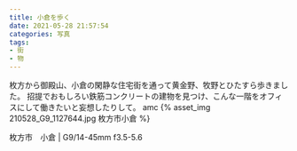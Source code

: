 ```yaml
---
title: 小倉を歩く
date: 2021-05-28 21:57:54
categories: 写真
tags: 
- 街
- 物
---
```


枚方から御殿山、小倉の閑静な住宅街を通って黄金野、牧野とひたすら歩きました。
招提でおもしろい鉄筋コンクリートの建物を見つけ、こんな一階をオフィスにして働きたいと妄想したりして。
amc
{% asset_img 210528_G9_1127644.jpg 枚方市小倉 %}

枚方市　小倉 | G9/14-45mm f3.5-5.6